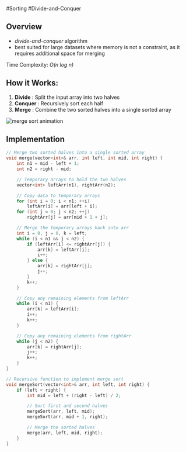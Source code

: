#Sorting #Divide-and-Conquer 

## Overview

- *divide-and-conquer* algorithm
- best suited for large datasets where memory is not a constraint, as it requires additional space for merging

Time Complexity: *O(n log n)*

## How it Works:

1. **Divide** : Split the input array into two halves
2. **Conquer** : Recursively sort each half
3. **Merge** : Combine the two sorted halves into a single sorted array

![merge sort animation](https://upload.wikimedia.org/wikipedia/commons/c/cc/Merge-sort-example-300px.gif?20151222172210)

## Implementation

```cpp
// Merge two sorted halves into a single sorted array
void merge(vector<int>& arr, int left, int mid, int right) {
    int n1 = mid - left + 1;
    int n2 = right - mid;

    // Temporary arrays to hold the two halves
    vector<int> leftArr(n1), rightArr(n2);

    // Copy data to temporary arrays
    for (int i = 0; i < n1; ++i)
        leftArr[i] = arr[left + i];
    for (int j = 0; j < n2; ++j)
        rightArr[j] = arr[mid + 1 + j];

    // Merge the temporary arrays back into arr
    int i = 0, j = 0, k = left;
    while (i < n1 && j < n2) {
        if (leftArr[i] <= rightArr[j]) {
            arr[k] = leftArr[i];
            i++;
        } else {
            arr[k] = rightArr[j];
            j++;
        }
        k++;
    }

    // Copy any remaining elements from leftArr
    while (i < n1) {
        arr[k] = leftArr[i];
        i++;
        k++;
    }

    // Copy any remaining elements from rightArr
    while (j < n2) {
        arr[k] = rightArr[j];
        j++;
        k++;
    }
}
```
```cpp
// Recursive function to implement merge sort
void mergeSort(vector<int>& arr, int left, int right) {
    if (left < right) {
        int mid = left + (right - left) / 2;

        // Sort first and second halves
        mergeSort(arr, left, mid);
        mergeSort(arr, mid + 1, right);

        // Merge the sorted halves
        merge(arr, left, mid, right);
    }
}

```
